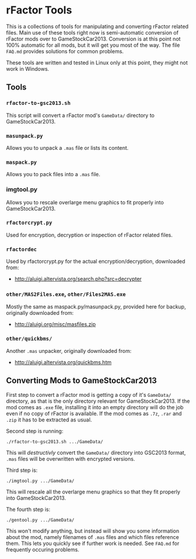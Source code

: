 # rFactor Tools

This is a collections of tools for manipulating and converting rFactor
related files. Main use of these tools right now is semi-automatic
conversion of rFactor mods over to GameStockCar2013. Conversion is at
this point not 100% automatic for all mods, but it will get you most
of the way. The file `FAQ.md` provides solutions for common problems.

These tools are written and tested in Linux only at this point, they
might not work in Windows.

## Tools

### `rfactor-to-gsc2013.sh`

This script will convert a rFactor mod's `GameData/` directory to GameStockCar2013.

### `masunpack.py`

Allows you to unpack a `.mas` file or lists its content.

### `maspack.py`

Allows you to pack files into a `.mas` file.

### imgtool.py

Allows you to rescale overlarge menu graphics to fit properly into GameStockCar2013.

### `rfactorcrypt.py`

Used for encryption, decryption or inspection of rFactor related files.

### `rfactordec`

Used by rfactorcrypt.py for the actual encryption/decryption, downloaded from:

* http://aluigi.altervista.org/search.php?src=decrypter

### `other/MAS2Files.exe`, `other/Files2MAS.exe`

Mostly the same as maspack.py/masunpack.py, provided here for backup, originally downloaded from:

* http://aluigi.org/misc/masfiles.zip

### `other/quickbms/`

Another `.mas` unpacker, originally downloaded from:

* http://aluigi.altervista.org/quickbms.htm

## Converting Mods to GameStockCar2013

First step to convert a rFactor mod is getting a copy of it's
`GameData/` directory, as that is the only directory relevant for
GameStockCar2013. If the mod comes as `.exe` file, installing it into
an empty directory will do the job even if no copy of rFactor is
available. If the mod comes as `.7z`, `.rar` and `.zip` it has to be
extracted as usual.

Second step is running:

    ./rfactor-to-gsc2013.sh .../GameData/

This will *destructivly* convert the `GameData/` directory into
GSC2013 format, `.mas` files will be overwritten with encrypted
versions.

Third step is:

    ./imgtool.py .../GameData/

This will rescale all the overlarge menu graphics so that they fit
properly into GameStockCar2013.

The fourth step is:

    ./gentool.py .../GameData/

This won't modify anything, but instead will show you some information
about the mod, namely filenames of `.mas` files and which files
reference them. This lets you quickly see if further work is needed.
See `FAQ.md` for frequently occuring problems.
